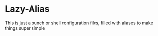 # Lazy-Alias
This is just a bunch or shell configuration files, filled with aliases to make things super simple
